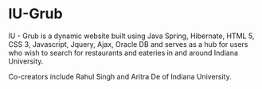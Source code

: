 # IU-Grub

IU - Grub is a dynamic website built using Java Spring, Hibernate, HTML 5, CSS 3, Javascript, Jquery, Ajax, Oracle DB and serves as a hub for users who wish to search for restaurants and eateries in and around Indiana University.

Co-creators include Rahul Singh and Aritra De of Indiana University.
